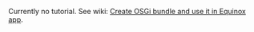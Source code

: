 Currently no tutorial. See wiki: [Create OSGi bundle and use it in Equinox app](../../../../wiki/Create-OSGi-bundle-and-use-it-in-Equinox-app).
 